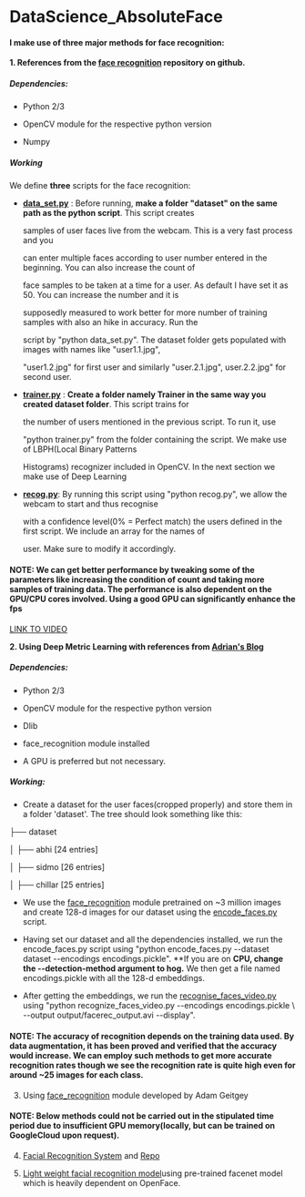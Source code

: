 # DataScience_AbsoluteFace

#### I make use of three major methods for face recognition:
**1. References from the [face recognition](https://github.com/thecodacus/Face-Recognition) repository on github.**
 
##### Dependencies:
  * Python 2/3
  
  * OpenCV module for the respective python version
  
  * Numpy
         
##### Working

We define **three** scripts for the face recognition:

* [**data_set.py**](https://github.com/ZER-0-NE/DataScience_AbsoluteFace/blob/master/absolute_face_1/data_set.py) : Before running, **make a folder "dataset" on the same path as the python script**. This script creates

     samples of user faces live from the webcam. This is a very fast process and you

     can enter multiple faces according to user number entered in the beginning.  You can also increase the count of               

     face samples to be taken at a time for a user. As default I have set it as 50. You can increase the number and it is 

     supposedly measured to work better for more number of training samples with also an hike in accuracy. Run the

     script by "python data_set.py". The dataset folder gets populated with images with names like "user1.1.jpg",

     "user1.2.jpg" for first user and similarly "user.2.1.jpg", user.2.2.jpg" for second user.

* [**trainer.py**](https://github.com/ZER-0-NE/DataScience_AbsoluteFace/blob/master/absolute_face_1/trainer.py) : **Create a folder namely Trainer in the same way you created dataset folder**. This script trains for 
     
     the number of users mentioned in the previous script. To run it, use 

     "python trainer.py" from the folder containing the script. We make use of LBPH(Local Binary Patterns

     Histograms) recognizer included in OpenCV. In the next section we make use of Deep Learning

* [**recog.py**](https://github.com/ZER-0-NE/DataScience_AbsoluteFace/blob/master/absolute_face_1/recog.py ): By running this script using "python recog.py", we allow the webcam to start and thus recognise

     with a confidence level(0% = Perfect match) the users defined in the first script. We include an array for the names of 
     
     user. Make sure to modify it accordingly.
              
#### NOTE: We can get better performance by tweaking some of the parameters like increasing the condition of count and taking more samples of training data. The performance is also dependent on the GPU/CPU cores involved. Using a good GPU can significantly enhance the fps 

[LINK TO VIDEO](https://youtu.be/E5L5vEXQ9e0)
 
 **2. Using Deep Metric Learning with references from [Adrian's Blog](https://www.pyimagesearch.com/2018/06/18/face-recognition-with-opencv-python-and-deep-learning/)**
 
 ##### Dependencies:
  * Python 2/3
  
  * OpenCV module for the respective python version
  
  * Dlib
  
  * face_recognition module installed
  
  * A GPU is preferred but not necessary.
  
  ##### Working:
  
  * Create a dataset for the user faces(cropped properly) and store them in a folder 'dataset'. 
  The tree should look something like this:
  
  ├── dataset
  
│   ├── abhi [24 entries]

│   ├── sidmo [26 entries]

│   ├── chillar [25 entries]

  * We use the [face_recognition](https://github.com/ageitgey/face_recognition) module pretrained on ~3 million images and create 128-d images for our dataset using the [encode_faces.py](https://github.com/ZER-0-NE/DataScience_AbsoluteFace/blob/master/absolute_face_2/encode_faces.py) script.
  
  * Having set our dataset and all the dependencies installed, we run the encode_faces.py script using "python encode_faces.py --dataset dataset --encodings encodings.pickle". **If you are on **CPU, change the --detection-method argument to hog.** We then get a file named encodings.pickle with all the 128-d embeddings.

  * After getting the embeddings, we run the [recognise_faces_video.py](https://github.com/ZER-0-NE/DataScience_AbsoluteFace/blob/master/absolute_face_2/recognize_faces_video.py) using "python recognize_faces_video.py --encodings encodings.pickle \ --output output/facerec_output.avi --display".
  
  #### NOTE: The accuracy of recognition depends on the training data used. By data augmentation, it has been proved and verified that the accuracy would increase. We can employ such methods to get more accurate recognition rates though we see the recognition rate is quite high even for around ~25 images for each class.
  
  3. Using [face_recognition](https://github.com/ageitgey/face_recognition) module developed by Adam Geitgey








  #### NOTE: Below methods could not be carried out in the stipulated time period due to insufficient GPU memory(locally, but can be trained on GoogleCloud upon request).
  
  4. [Facial Recognition System](https://viblo.asia/p/facial-recognition-system-face-recognition-Ljy5Vr6j5ra#_create-a-sample-convolutional-neural-networkcnn-1) and [Repo](https://github.com/RathanakSreang/MachineLearning/tree/master/FacialRecognition)
  
  5. [Light weight facial recognition model](https://github.com/vinayakkailas/Face_Recognition)using pre-trained facenet model which is heavily dependent on OpenFace.
